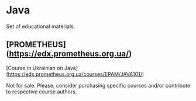 # Java
Set of educational materials.

## [PROMETHEUS] (https://edx.prometheus.org.ua/)
[Course in Ukrainian on Java] (https://edx.prometheus.org.ua/courses/EPAM/JAVA101/)

Not for sale. Please, consider purchasing specific courses and/or contribute to respective course authors.
